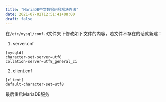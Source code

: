 ```yaml
---
title: "MariaDB中文数据问号解决办法"
date: 2021-07-02T12:51:41+08:00
draft: false
---
```


在`/etc/mysql/conf.d`文件夹下修改如下文件的内容，若文件不存在的话就新建：

1. server.cnf
  ```
[mysqld]
character-set-server=utf8 
collation-server=utf8_general_ci
```
2. client.cnf
  ```
[client]
default-character-set=utf8
```

最后重启MariaDB服务